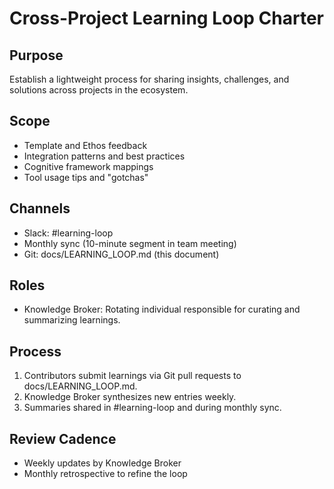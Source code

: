 # Cross-Project Learning Loop Charter

## Purpose
Establish a lightweight process for sharing insights, challenges, and solutions across projects in the ecosystem.

## Scope
- Template and Ethos feedback
- Integration patterns and best practices
- Cognitive framework mappings
- Tool usage tips and "gotchas"

## Channels
- Slack: #learning-loop
- Monthly sync (10-minute segment in team meeting)
- Git: docs/LEARNING_LOOP.md (this document)

## Roles
- Knowledge Broker: Rotating individual responsible for curating and summarizing learnings.

## Process
1. Contributors submit learnings via Git pull requests to docs/LEARNING_LOOP.md.
2. Knowledge Broker synthesizes new entries weekly.
3. Summaries shared in #learning-loop and during monthly sync.

## Review Cadence
- Weekly updates by Knowledge Broker
- Monthly retrospective to refine the loop 